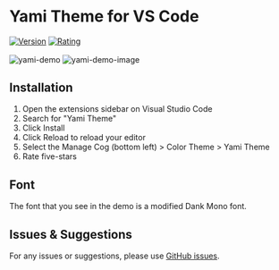 # Yami Theme for VS Code
[![Version](https://vsmarketplacebadge.apphb.com/version/Yami.Yami-theme.svg?subject=Yami%20Theme&colorA=0a0a10&colorB=FF427E)](https://marketplace.visualstudio.com/items?itemName=Yami.Yami-theme)
[![Rating](https://vsmarketplacebadge.apphb.com/rating-short/Yami.Yami-theme.svg?label=Ratings&colorA=0a0a10&colorB=FF427E)](https://marketplace.visualstudio.com/items?itemName=Yami.Yami-theme&ssr=false#review-details)

<img  align="center" alt="yami-demo" src='https://user-images.githubusercontent.com/48921721/93019728-81105780-f5e1-11ea-8bf7-257c8f56e815.gif'/>
<img  align="center" alt="yami-demo-image" src='https://user-images.githubusercontent.com/48921721/93020011-7787ef00-f5e3-11ea-9107-bf4c7585d1f2.png'/>


## Installation

1. Open the extensions sidebar on Visual Studio Code
2. Search for "Yami Theme"
3. Click Install
4. Click Reload to reload your editor
5. Select the Manage Cog (bottom left) > Color Theme > Yami Theme
6. Rate five-stars

## Font
The font that you see in the demo is a modified Dank Mono font.


## Issues & Suggestions

For any issues or suggestions, please use [GitHub issues](https://github.com/Lethalpants/yami-vscode-theme/issues).


